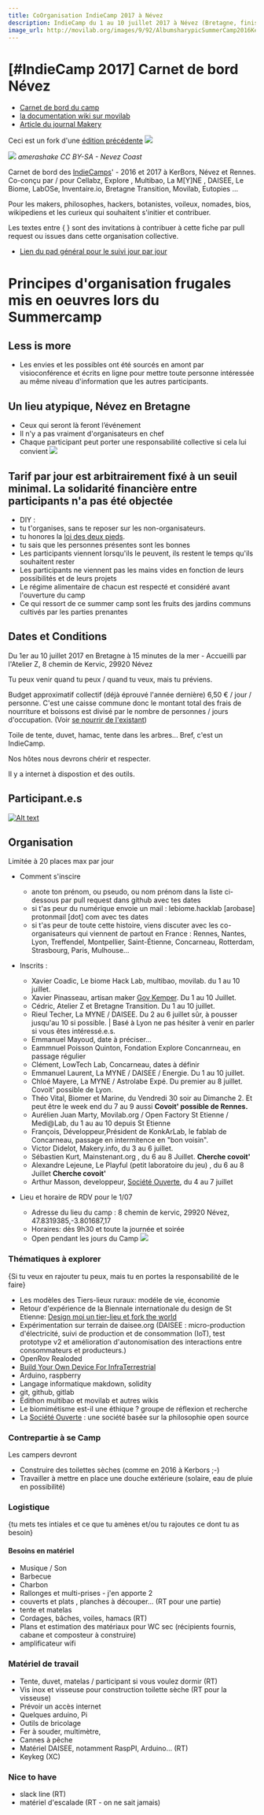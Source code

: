 ```yaml
---
title: CoOrganisation IndieCamp 2017 à Névez
description: IndieCamp du 1 au 10 juillet 2017 à Névez (Bretagne, finistère sud). Pour les makers, philosophes, hackers, botanistes, voileux, nomades, bios, wikipediens et les curieux qui souhaitent s'initier et contribuer.
image_url: http://movilab.org/images/9/92/AlbumsharypicSummerCamp2016Kerbors.png
---
```


# [#IndieCamp 2017] Carnet de bord Névez

+ [Carnet de bord du camp](https://hackmd.io/s/BJW5mESNW#)
+ [la documentation wiki sur movilab](http://movilab.org/index.php?title=IndieCamp_2017_N%C3%A9vez)
+ [Article du journal Makery](http://www.makery.info/2017/07/18/vis-ma-vie-dindiecamper-en-bretagne/)

Ceci est un fork d'une [édition précédente](https://github.com/LeBiome/camps/tree/master/indie_camp_kerbors_2016)
![](https://framapic.org/RypxRwG3WOmD/6iTid2Z1Zt1m)

![](https://farm9.staticflickr.com/8271/29364096220_50eef3a474_z.jpg)
_amerashake CC BY-SA - Nevez Coast_

Carnet de bord des [IndieCamps](https://github.com/LeBiome/camps)' - 2016 et 2017 à KerBors, Névez et Rennes. Co-conçu par / pour Cellabz, Explore , Multibao, La M[Y]NE , DAISEE, Le Biome, LabOSe, Inventaire.io, Bretagne Transition, Movilab, Eutopies ...

Pour les makers, philosophes, hackers, botanistes, voileux, nomades, bios, wikipediens et les curieux qui souhaitent s'initier et contribuer.

Les textes entre { } sont des invitations à contribuer à cette fiche par pull request ou issues dans cette organisation collective.
* [Lien du pad général pour le suivi jour par jour](https://hackmd.io/EYQwHAbAnCAMIFoBmBWYBGBAWAxunCYsAzFgjjhAOzEQa5Q5A===?view)


# Principes d'organisation frugales mis en oeuvres lors du Summercamp

## Less is more

* Les envies et les possibles ont été sourcés en amont par visioconférence et écrits en ligne pour mettre toute personne intéressée au même niveau d'information que les autres participants.

## Un lieu atypique, Névez en Bretagne

* Ceux qui seront là feront l’événement
* Il n'y a pas vraiment d'organisateurs en chef
* Chaque participant peut porter une responsabilité collective si cela lui convient
![](https://framapic.org/DULzKVKf58B8/7NQ6PJULyac6)

## Tarif par jour est arbitrairement fixé à un seuil minimal. La solidarité financière entre participants n'a pas été objectée

* DIY :
 * tu t'organises, sans te reposer sur les non-organisateurs.
 * tu honores la [loi des deux pieds](https://fr.wikipedia.org/wiki/M%C3%A9thodologie_Forum_Ouvert#M.C3.A9thode).
 * tu sais que les personnes présentes sont les bonnes
* Les participants viennent lorsqu'ils le peuvent, ils restent le temps qu'ils souhaitent rester
* Les participants ne viennent pas les mains vides en fonction de leurs possibilités et de leurs projets
* Le régime alimentaire de chacun est respecté et considéré avant l'ouverture du camp
* Ce qui ressort de ce summer camp sont les fruits des jardins communs cultivés par les parties prenantes

## Dates et Conditions

Du 1er au 10 juillet 2017 en Bretagne à 15 minutes de la mer - Accueilli par l'Atelier Z, 8 chemin de Kervic, 29920 Névez

Tu peux venir quand tu peux / quand tu veux, mais tu préviens.

Budget approximatif collectif (déjà éprouvé l'année dernière) 6,50 € / jour / personne. C'est une caisse commune donc le montant total des frais de nourriture et boissons est divisé par le nombre de personnes / jours d'occupation. (Voir [se nourrir de l'existant](http://www.multibao.org/#nomades/camps/blob/master/indie_camp_kerbors_2016/manger_l_existant.md))

Toile de tente, duvet, hamac, tente dans les arbres... Bref, c'est un IndieCamp.

Nos hôtes nous devrons chérir et respecter.

Il y a internet à dispostion et des outils.

## Participant.e.s

[![Alt text](https://img.youtube.com/vi/1stPzm521rs/0.jpg)](https://www.youtube.com/watch?v=1stPzm521rs)

## Organisation

Limitée à 20 places max par jour

* Comment s'inscire
  * anote ton prénom, ou pseudo, ou nom prénom dans la liste ci-dessous par pull request dans github avec tes dates
  * si t'as peur du numérique envoie un mail : lebiome.hacklab [arobase] protonmail [dot] com avec tes dates
  * si t'as peur de toute cette histoire, viens discuter avec les co-organisateurs qui viennent de partout en France : Rennes, Nantes, Lyon, Treffendel, Montpellier, Saint-Étienne, Concarneau, Rotterdam, Strasbourg, Paris, Mulhouse...
  
* Inscrits :
  * Xavier Coadic, Le biome Hack Lab, multibao, movilab. du 1 au 10 juillet.
  * Xavier Pinasseau, artisan maker [Gov Kemper](https://www.facebook.com/govkemper.fr). Du 1 au 10 Juillet.
  * Cédric, Atelier Z et Bretagne Transition. Du 1 au 10 juillet.
  * Rieul Techer, La MYNE / DAISEE. Du 2 au 6 juillet sûr, à pousser jusqu'au 10 si possible. | Basé à Lyon ne pas hésiter à venir en parler si vous êtes intéressé.e.s.
  * Emmanuel Mayoud, date à préciser...
  * Eammnuel Poisson Quinton, Fondation Explore Concanrneau, en passage régulier
  * Clément, LowTech Lab, Concarneau, dates à définir
  * Emmanuel Laurent, La MYNE / DAISEE / Energie. Du 1 au 10 juillet. 
  * Chloé Mayere, La MYNE / Astrolabe Expé. Du premier au 8 juillet. Covoit' possible de Lyon.
  * Théo Vital, Biomer et Marine, du Vendredi 30 soir au Dimanche 2. Et peut être le week end du 7 au 9 aussi **Covoit' possible de Rennes.**
  * Aurélien Juan Marty, Movilab.org / Open Factory St Etienne / Medi@Lab, du 1 au au 10 depuis St Etienne
  * François, Développeur,Président de KonkArLab, le fablab de Concarneau, passage en intermitence en "bon voisin".
  * Victor Didelot, Makery.info, du 3 au 6 juillet.
  * Sébastien Kurt, Mainstenant.org , du 6 au 8 Juillet. **Cherche covoit'**
  * Alexandre Lejeune, Le Playful (petit laboratoire du jeu) , du 6 au 8 Juillet **Cherche covoit'**
  * Arthur Masson, developpeur, [Société Ouverte](https://hackmd.io/s/Hk1DXqcwg), du 4 au 7 juillet
  
* Lieu et horaire de RDV pour le 1/07
  * Adresse du lieu du camp : 8 chemin de kervic, 29920 Névez, 47.8319385,-3.801687,17
  * Horaires: dès 9h30 et toute la journée et soirée
  * Open pendant les jours du Camp
![](https://framapic.org/qoGvYKxyqMkV/bq3WFzXtNN09.jpg)

### Thématiques à explorer

{Si tu veux en rajouter tu peux, mais tu en portes la responsabilité de le faire}

* Les modèles des Tiers-lieux ruraux: modéle de vie, économie
* Retour d'expérience de la Biennale internationale du design de St Etienne: [Design moi un tier-lieu et fork the world](http://movilab.org/index.php?title=Portail:Dm1TL/triptyque)
* Expérimentation sur terrain de daisee.org (DAISEE : micro-production d'électricité, suivi de production et de consommation (IoT), test prototype v2 et amélioration d'autonomisation des interactions entre consommateurs et producteurs.)
* OpenRov Realoded
* [Build Your Own Device For InfraTerrestrial](https://lebiome.github.io/#LeBiome/Proto_et_Projets/tree/master/winogradsky_project)
* Arduino, raspberry
* Langage informatique makdown, solidity
* git, github, gitlab
* Edithon multibao et movilab et autres wikis
* Le biomimétisme est-il une éthique ? groupe de réflexion et recherche
* La [Société Ouverte](https://hackmd.io/s/Hk1DXqcwg) : une société basée sur la philosophie open source

### Contrepartie à se Camp
Les campers devront
* Construire des toilettes sèches (comme en 2016 à Kerbors ;-) 
* Travailler à mettre en place une douche extérieure (solaire, eau de pluie en possibilité)

### Logistique

{tu mets tes intiales et ce que tu amènes et/ou tu rajoutes ce dont tu as besoin}

#### Besoins en matériel

*   Musique / Son 
*   Barbecue 
*   Charbon 
*   Rallonges et multi-prises - j'en apporte 2 
*   couverts et plats , planches à découper... (RT pour une partie)
*   tente et matelas
*   Cordages, bâches, voiles, hamacs (RT)
*   Plans et estimation des matériaux pour WC sec (récipients fournis, cabane et composteur à construire)
*   amplificateur wifi

### Matériel de travail

*   Tente, duvet, matelas / participant si vous voulez dormir (RT)
*   Vis inox et visseuse pour construction toilette sèche (RT pour la visseuse)
*   Prévoir un accès internet
*   Quelques arduino, Pi
*   Outils de bricolage 
*   Fer à souder, multimètre, 
*   Cannes à pêche
*   Matériel DAISEE, notamment RaspPI, Arduino... (RT)
*   Keykeg (XC)


### Nice to have
*   slack line (RT)
*   matériel d'escalade (RT - on ne sait jamais)
